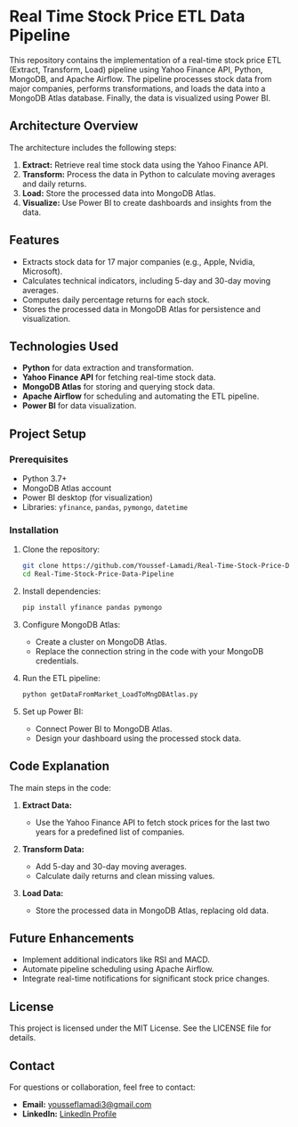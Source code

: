 # Real Time Stock Price ETL Data Pipeline

This repository contains the implementation of a real-time stock price ETL (Extract, Transform, Load) pipeline using Yahoo Finance API, Python, MongoDB, and Apache Airflow. The pipeline processes stock data from major companies, performs transformations, and loads the data into a MongoDB Atlas database. Finally, the data is visualized using Power BI.

## Architecture Overview


The architecture includes the following steps:
1. **Extract:** Retrieve real time stock data using the Yahoo Finance API.
2. **Transform:** Process the data in Python to calculate moving averages and daily returns.
3. **Load:** Store the processed data into MongoDB Atlas.
4. **Visualize:** Use Power BI to create dashboards and insights from the data.

## Features
- Extracts stock data for 17 major companies (e.g., Apple, Nvidia, Microsoft).
- Calculates technical indicators, including 5-day and 30-day moving averages.
- Computes daily percentage returns for each stock. 
- Stores the processed data in MongoDB Atlas for persistence and visualization.

## Technologies Used
- **Python** for data extraction and transformation.
- **Yahoo Finance API** for fetching real-time stock data.
- **MongoDB Atlas** for storing and querying stock data.
- **Apache Airflow** for scheduling and automating the ETL pipeline.
- **Power BI** for data visualization.

## Project Setup

### Prerequisites
- Python 3.7+
- MongoDB Atlas account
- Power BI desktop (for visualization)
- Libraries: `yfinance`, `pandas`, `pymongo`, `datetime`

### Installation
1. Clone the repository:
   ```bash
   git clone https://github.com/Youssef-Lamadi/Real-Time-Stock-Price-Data-Pipeline.git
   cd Real-Time-Stock-Price-Data-Pipeline
   ```

2. Install dependencies:
   ```bash
   pip install yfinance pandas pymongo
   ```

3. Configure MongoDB Atlas:
   - Create a cluster on MongoDB Atlas.
   - Replace the connection string in the code with your MongoDB credentials.

4. Run the ETL pipeline:
   ```bash
   python getDataFromMarket_LoadToMngDBAtlas.py
   ```

5. Set up Power BI:
   - Connect Power BI to MongoDB Atlas.
   - Design your dashboard using the processed stock data.

## Code Explanation
The main steps in the code:
1. **Extract Data:**
   - Use the Yahoo Finance API to fetch stock prices for the last two years for a predefined list of companies.

2. **Transform Data:**
   - Add 5-day and 30-day moving averages.
   - Calculate daily returns and clean missing values.

3. **Load Data:**
   - Store the processed data in MongoDB Atlas, replacing old data.

## Future Enhancements
- Implement additional indicators like RSI and MACD.
- Automate pipeline scheduling using Apache Airflow.
- Integrate real-time notifications for significant stock price changes.

## License
This project is licensed under the MIT License. See the LICENSE file for details.

## Contact
For questions or collaboration, feel free to contact:
- **Email:** yousseflamadi3@gmail.com
- **LinkedIn:** [LinkedIn Profile](https://www.linkedin.com/in/youssef-lamadi-0257b6261/)

